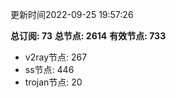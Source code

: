 更新时间2022-09-25 19:57:26

**总订阅: 73**
**总节点: 2614**
**有效节点: 733**
- v2ray节点: 267
- ss节点: 446
- trojan节点: 20
